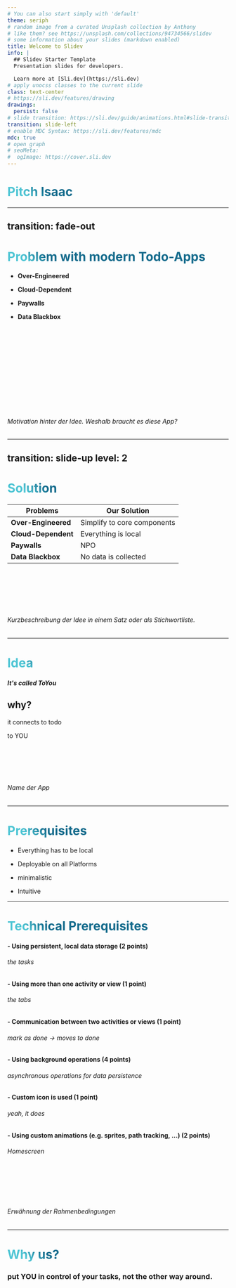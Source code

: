 ```yaml
---
# You can also start simply with 'default'
theme: seriph
# random image from a curated Unsplash collection by Anthony
# like them? see https://unsplash.com/collections/94734566/slidev
# some information about your slides (markdown enabled)
title: Welcome to Slidev
info: |
  ## Slidev Starter Template
  Presentation slides for developers.

  Learn more at [Sli.dev](https://sli.dev)
# apply unocss classes to the current slide
class: text-center
# https://sli.dev/features/drawing
drawings:
  persist: false
# slide transition: https://sli.dev/guide/animations.html#slide-transitions
transition: slide-left
# enable MDC Syntax: https://sli.dev/features/mdc
mdc: true
# open graph
# seoMeta:
#  ogImage: https://cover.sli.dev
---
```


# Pitch Isaac

<div class="abs-br m-6 text-xl">
  <a href="https://github.com/slidevjs/slidev" target="_blank" class="slidev-icon-btn">
    <carbon:logo-github />
  </a>
</div>

---
transition: fade-out
---

# Problem with modern Todo-Apps
<v-click>

- **Over-Engineered** 

</v-click>
<v-click>

- **Cloud-Dependent** 

</v-click>
<v-click>

- **Paywalls** 

</v-click>
<v-click>

- **Data Blackbox** 

</v-click>


<br>
<br>
<br>
<br>
<br>
<br>
<br>
<br>
<br>
<br>
<br>

###### Motivation hinter der Idee. Weshalb braucht es diese App?

<style>
h1 {
  background-color: #2B90B6;
  background-image: linear-gradient(45deg, #4EC5D4 10%, #146b8c 20%);
  background-size: 100%;
  -webkit-background-clip: text;
  -moz-background-clip: text;
  -webkit-text-fill-color: transparent;
  -moz-text-fill-color: transparent;
}
</style>

---
transition: slide-up
level: 2
---

# Solution

| **Problems**        | **Our Solution**                                              |
| ------------------- | ------------------------------------------------------------- |
| **Over-Engineered** | <v-click> <span v-mark.underline="1">Simplify to core components</span> </v-click> |
| **Cloud-Dependent** | <v-click> <span v-mark.underline="2">Everything is local </span> </v-click>                      |
| **Paywalls**        | <v-click> <span v-mark.underline="3">NPO</span> </v-click>                                       |
| **Data Blackbox**   | <v-click> <span v-mark.underline="4">No data is collected </span> </v-click>                     |

<br>
<br>
<br>
<br>
<br>

###### Kurzbeschreibung der Idee in einem Satz oder als Stichwortliste.


---

# Idea

##### <v-click> It's called *ToYou* </v-click>

<v-click> 

## why?

 </v-click>


 <v-click> 

it connects to todo 

<v-click> to YOU  </v-click>

 </v-click>

<br><br><br><br>

###### Name der App

---

# Prerequisites

<v-click> 

- Everything has to be local

 </v-click>

<v-click>  

- Deployable on all Platforms 

</v-click>

<v-click>  

- minimalistic 

</v-click>

<v-click> 

 - Intuitive 
 
 </v-click>

---

# Technical Prerequisites



<v-click>

####  -  Using persistent, local data storage (2 points)

</v-click>


<v-click>

###### the tasks

</v-click>


<v-click>

####  -  Using more than one activity or view (1 point)

</v-click>


<v-click>

###### the tabs

</v-click>

<v-click>

####  -  Communication between two activities or views (1 point)

</v-click>

<v-click>

###### mark as done -> moves to done

</v-click>

<v-click>

####  -  Using background operations (4 points)

</v-click>

<v-click>

###### asynchronous operations for data persistence

</v-click>

<v-click>

####  -  Custom icon is used (1 point)

</v-click>
<v-click>

###### yeah, it does

</v-click>

<v-click>

####  -  Using custom animations (e.g. sprites, path tracking, ...) (2 points)

</v-click>
<v-click>

###### Homescreen

</v-click>
<br><br><br><br>

###### Erwähnung der Rahmenbedingungen


---

# Why us?

<v-click>


### put YOU in control of your tasks,  not the other way around.

</v-click>
